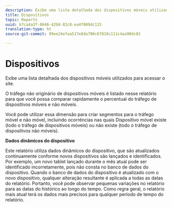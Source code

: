 ```yaml
---
description: Exibe uma lista detalhada dos dispositivos móveis utilizados para acessar o site.
title: Dispositivos
topic: Reports
uuid: b7ca4a3f-8646-42b8-82c8-ea4f809dc115
translation-type: ht
source-git-commit: 99ee24efaa517e8da700c67818c111c4aa90dc02

---
```



# Dispositivos

Exibe uma lista detalhada dos dispositivos móveis utilizados para acessar o site.

O tráfego não originário de dispositivos móveis é listado nesse relatório para que você possa comparar rapidamente o percentual do tráfego de dispositivos móveis e não móveis.

Você pode utilizar essa dimensão para criar segmentos para o tráfego móvel e não móvel, incluindo ocorrências nas quais Dispositivo móvel existe (todo o tráfego de dispositivos móveis) ou não existe (todo o tráfego de dispositivos não móveis).

**Dados dinâmicos do dispositivo**

Este relatório utiliza dados dinâmicos do dispositivo, que são atualizados continuamente conforme novos dispositivos são lançados e identificados. Por exemplo, um novo tablet lançado durante o mês atual pode ser identificado incorretamente, pois não consta no banco de dados do dispositivo. Quando o banco de dados do dispositivo é atualizado com o novo dispositivo, qualquer alteração resultante é aplicada a todas as datas do relatório. Portanto, você pode observar pequenas variações no relatório para as datas do histórico ao longo do tempo. Como regra geral, o relatório mais atual terá os dados mais precisos para qualquer período de tempo do relatório.
